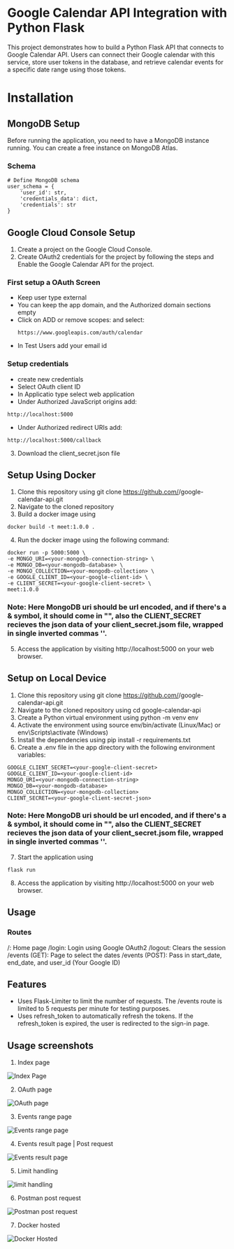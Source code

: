 # Google Calendar API Integration with Python Flask
This project demonstrates how to build a Python Flask API that connects to Google Calendar API. Users can connect their Google calendar with this service, store user tokens in the database, and retrieve calendar events for a specific date range using those tokens.

# Installation
## MongoDB Setup
Before running the application, you need to have a MongoDB instance running. You can create a free instance on MongoDB Atlas.

### Schema
```
# Define MongoDB schema
user_schema = {
    'user_id': str,
    'credentials_data': dict,
    'credentials': str
}
```

## Google Cloud Console Setup
1. Create a project on the Google Cloud Console.
2. Create OAuth2 credentials for the project by following the steps and Enable the Google Calendar API for the project.
### First setup a OAuth Screen
  - Keep user type external
  - You can keep the app domain, and the Authorized domain sections empty
  - Click on ADD or remove scopes: and select: 
    ```
    https://www.googleapis.com/auth/calendar
    ```
  - In Test Users add your email id
### Setup credentials
  - create new credentials
  - Select OAuth client ID
  - In Applicatio type select web application
  - Under Authorized JavaScript origins add:
  ```
  http://localhost:5000
  ```
  - Under Authorized redirect URIs add:
  ```
  http://localhost:5000/callback
  ```
3. Download the client_secret.json file

## Setup Using Docker
1. Clone this repository using git clone https://github.com/<your-username>/google-calendar-api.git
2. Navigate to the cloned repository
3. Build a docker image using 
  ```
  docker build -t meet:1.0.0 .
  ```
4. Run the docker image using the following command:
  ```
  docker run -p 5000:5000 \
  -e MONGO_URI=<your-mongodb-connection-string> \
  -e MONGO_DB=<your-mongodb-database> \
  -e MONGO_COLLECTION=<your-mongodb-collection> \
  -e GOOGLE_CLIENT_ID=<your-google-client-id> \
  -e CLIENT_SECRET=<your-google-client-secret> \
  meet:1.0.0
  ```
  ### Note: Here MongoDB uri should be url encoded, and if there's a & symbol, it should come in "", also the CLIENT_SECRET recieves the json data of your client_secret.jsom file, wrapped in single inverted commas ''.
5. Access the application by visiting http://localhost:5000 on your web browser.

## Setup on Local Device
1. Clone this repository using git clone https://github.com/<your-username>/google-calendar-api.git
2. Navigate to the cloned repository using cd google-calendar-api
3. Create a Python virtual environment using python -m venv env
4. Activate the environment using source env/bin/activate (Linux/Mac) or env\Scripts\activate (Windows)
5. Install the dependencies using pip install -r requirements.txt
6. Create a .env file in the app directory with the following environment variables:
  ```
  GOOGLE_CLIENT_SECRET=<your-google-client-secret>
  GOOGLE_CLIENT_ID=<your-google-client-id>
  MONGO_URI=<your-mongodb-connection-string>
  MONGO_DB=<your-mongodb-database>
  MONGO_COLLECTION=<your-mongodb-collection>
  CLIENT_SECRET=<your-google-client-secret-json>
  ```
 ### Note: Here MongoDB uri should be url encoded, and if there's a & symbol, it should come in "", also the CLIENT_SECRET recieves the json data of your client_secret.jsom file, wrapped in single inverted commas ''.
 
7. Start the application using 
  ```
  flask run
  ```
8. Access the application by visiting http://localhost:5000 on your web browser.

## Usage
### Routes

/: Home page
/login: Login using Google OAuth2
/logout: Clears the session
/events (GET): Page to select the dates
/events (POST): Pass in start_date, end_date, and user_id (Your Google ID)

## Features
- Uses Flask-Limiter to limit the number of requests. The /events route is limited to 5 requests per minute for testing purposes.
- Uses refresh_token to automatically refresh the tokens. If the refresh_token is expired, the user is redirected to the sign-in page.

## Usage screenshots
1. Index page

![Index Page](usage_screenshots/index.png)

2. OAuth page

![OAuth page](usage_screenshots/oauth.png)

3. Events range page

![Events range page](usage_screenshots/events_get.png)

4. Events result page | Post request

![Events result page](usage_screenshots/events_post.png)

5. Limit handling

![limit handling](usage_screenshots/api_limit.png)

6. Postman post request

![Postman post request](usage_screenshots/postman.png)

7. Docker hosted 

![Docker Hosted](usage_screenshots/docker.png)







